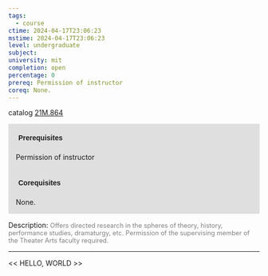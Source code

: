 ```yaml
---
tags:
  - course
ctime: 2024-04-17T23:06:23
mstime: 2024-04-17T23:06:23
level: undergraduate
subject: 
university: mit
completion: open
percentage: 0
prereq: Permission of instructor
coreq: None.
---
```


catalog [21M.864](http://student.mit.edu/catalog/m21Mb.html#21M.864)

<span style="display: block; padding: 15px; background-color: rgb(100, 100, 100, 0.2);"><font id="m_prereq2636_0" style="display: block; font-family: Arial, sans-serif; font-weight: bold; padding: 5px">Prerequisites</font><br><span id="prereq2636_0">Permission of instructor</span></span>
<span style="display: block; padding: 15px; background-color: rgb(100, 100, 100, 0.2);"><font id="m_coreq2636_0" style="display: block; font-family: Arial, sans-serif; font-weight: bold; padding: 5px">Corequisites</font><br><span id="coreq2636_0">None.</span></span>

<font style="">Description:</font>
<font style="color: grey; font-size: 0.8rem;">Offers directed research in the spheres of theory, history, performance studies, dramaturgy, etc. Permission of the supervising member of the Theater Arts faculty required.</font>



---

<< HELLO, WORLD >>
